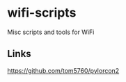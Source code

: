 wifi-scripts
============

Misc scripts and tools for WiFi


## Links

https://github.com/tom5760/pylorcon2